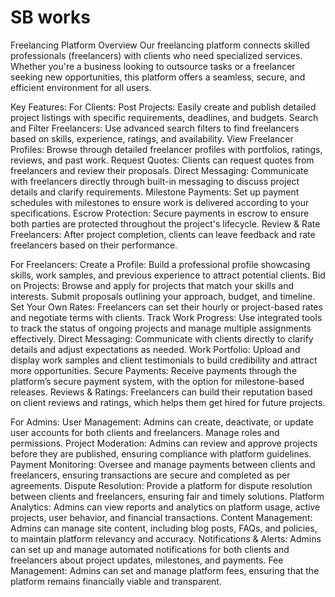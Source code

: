 # SB works
Freelancing Platform Overview
Our freelancing platform connects skilled professionals (freelancers) with clients who need specialized services. Whether you're a business looking to outsource tasks or a freelancer seeking new opportunities, this platform offers a seamless, secure, and efficient environment for all users.

Key Features:
For Clients:
Post Projects: Easily create and publish detailed project listings with specific requirements, deadlines, and budgets.
Search and Filter Freelancers: Use advanced search filters to find freelancers based on skills, experience, ratings, and availability.
View Freelancer Profiles: Browse through detailed freelancer profiles with portfolios, ratings, reviews, and past work.
Request Quotes: Clients can request quotes from freelancers and review their proposals.
Direct Messaging: Communicate with freelancers directly through built-in messaging to discuss project details and clarify requirements.
Milestone Payments: Set up payment schedules with milestones to ensure work is delivered according to your specifications.
Escrow Protection: Secure payments in escrow to ensure both parties are protected throughout the project's lifecycle.
Review & Rate Freelancers: After project completion, clients can leave feedback and rate freelancers based on their performance.

For Freelancers:
Create a Profile: Build a professional profile showcasing skills, work samples, and previous experience to attract potential clients.
Bid on Projects: Browse and apply for projects that match your skills and interests. Submit proposals outlining your approach, budget, and timeline.
Set Your Own Rates: Freelancers can set their hourly or project-based rates and negotiate terms with clients.
Track Work Progress: Use integrated tools to track the status of ongoing projects and manage multiple assignments effectively.
Direct Messaging: Communicate with clients directly to clarify details and adjust expectations as needed.
Work Portfolio: Upload and display work samples and client testimonials to build credibility and attract more opportunities.
Secure Payments: Receive payments through the platform’s secure payment system, with the option for milestone-based releases.
Reviews & Ratings: Freelancers can build their reputation based on client reviews and ratings, which helps them get hired for future projects.

For Admins:
User Management: Admins can create, deactivate, or update user accounts for both clients and freelancers. Manage roles and permissions.
Project Moderation: Admins can review and approve projects before they are published, ensuring compliance with platform guidelines.
Payment Monitoring: Oversee and manage payments between clients and freelancers, ensuring transactions are secure and completed as per agreements.
Dispute Resolution: Provide a platform for dispute resolution between clients and freelancers, ensuring fair and timely solutions.
Platform Analytics: Admins can view reports and analytics on platform usage, active projects, user behavior, and financial transactions.
Content Management: Admins can manage site content, including blog posts, FAQs, and policies, to maintain platform relevancy and accuracy.
Notifications & Alerts: Admins can set up and manage automated notifications for both clients and freelancers about project updates, milestones, and payments.
Fee Management: Admins can set and manage platform fees, ensuring that the platform remains financially viable and transparent.
 
